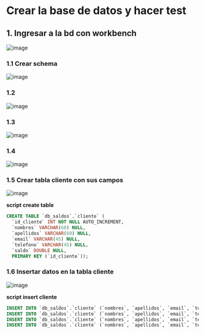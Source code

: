 # Crear la base de datos y hacer test

## 1. Ingresar a la bd con workbench

![image](https://user-images.githubusercontent.com/31961588/192118542-1fa1a037-ef85-480b-a78e-b63ff18547d8.png)

### 1.1 Crear schema

![image](https://user-images.githubusercontent.com/31961588/192118567-9ea37c01-e91d-4429-b919-78fc032f2473.png)

### 1.2

![image](https://user-images.githubusercontent.com/31961588/192118585-6f5d9181-8350-412a-9fdd-915ff28935cc.png)

### 1.3

![image](https://user-images.githubusercontent.com/31961588/192118617-79e2d1ff-e0d5-42e3-bd8f-15624b89e2a2.png)


### 1.4

![image](https://user-images.githubusercontent.com/31961588/192118637-a56b101d-a944-4d57-8b95-5df71f87ccd0.png)

### 1.5 Crear tabla cliente con sus campos

![image](https://user-images.githubusercontent.com/31961588/192118681-90bfe70f-eb7c-4c1e-9e24-df4828c81fcf.png)

**script create table**
```Sql
CREATE TABLE `db_saldos`.`cliente` (
  `id_cliente` INT NOT NULL AUTO_INCREMENT,
  `nombres` VARCHAR(60) NULL,
  `apellidos` VARCHAR(60) NULL,
  `email` VARCHAR(45) NULL,
  `telefono` VARCHAR(45) NULL,
  `saldo` DOUBLE NULL,
  PRIMARY KEY (`id_cliente`));
  ```

### 1.6 Insertar datos en la tabla cliente

![image](https://user-images.githubusercontent.com/31961588/192118766-a67baec1-66ab-4ca8-ae8a-fbd73dce1f7c.png)

**script insert cliente**
```Sql
INSERT INTO `db_saldos`.`cliente` (`nombres`, `apellidos`, `email`, `telefono`, `saldo`) VALUES ('Camilo Ernesto', 'Rodriguez Moreno', 'crodrigr@gmail.com', '323444', '1000');
INSERT INTO `db_saldos`.`cliente` (`nombres`, `apellidos`, `email`, `telefono`, `saldo`) VALUES ('Maria Celilna', 'Torres Serrano', 'mtorres@gmail.com', '38858585', '2000');
INSERT INTO `db_saldos`.`cliente` (`nombres`, `apellidos`, `email`, `telefono`, `saldo`) VALUES ('Juan Carlos', 'Camargo Perez', 'jcamargo@gmail.com', '48484', '3000');
INSERT INTO `db_saldos`.`cliente` (`nombres`, `apellidos`, `email`, `telefono`, `saldo`) VALUES ('Diego Fernando', 'Rangel  Guzman', 'drangel@gmail.com', '48848448', '4000');
```
